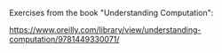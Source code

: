 Exercises from the book "Understanding Computation":

https://www.oreilly.com/library/view/understanding-computation/9781449330071/
